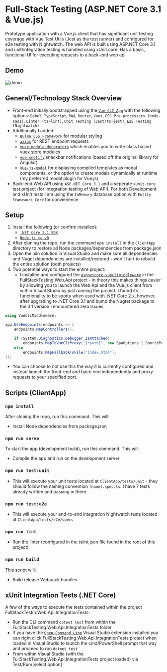 # Full-Stack Testing (ASP.NET Core 3.1 & Vue.js)
Prototype application with a Vue.js client that has significant unit testing coverage with Vue Test Utils (Jest as the test runner) and configured for e2e testing with Nightwatch. The web API is built using ASP.NET Core 3.1 and unit/integration testing is handled using xUnit.core. Has a basic, functional UI for executing requests to a back-end web api.

## Demo

![demo](https://j.gifs.com/719JN1.gif)

## General/Technology Stack Overview

- Front-end initially bootstrapped using the [`Vue CLI App`](https://cli.vuejs.org) with the following options: ```Babel```, ```TypeScript```, ```PWA```, ```Router```, ```Vuex```, ```CSS Pre-processors (node-sass)```, ```Linter (ts-lint)```, ```Unit Testing (Jest/ts-jest)```, ```E2E Testing (Nightwatch)```
- Additionally I added: 
	- [`Bulma CSS Framework`](https://bulma.io/) for modular styling 
	- [`axios`](https://github.com/axios/axios) for REST endpoint requests
	- [`vuex-module-decorators`](https://github.com/championswimmer/vuex-module-decorators) which enables you to write class based vuex store modules
    - [`vue-snotify`](https://github.com/artemsky/vue-snotify) snackbar notifications (based off the original library for Angular)
	- [`vue-js-modal`](https://github.com/euvl/vue-js-modal) for displaying compiled templates as modal components, or the option to create modals dynamically at runtime (my preferred modal plugin for Vue.js)
- Back-end Web API using ```ASP.NET Core 3.1``` and a seperate ```xUnit.core``` test project (for integration testing of Web API). For both Development and xUnit tests I am using the ```InMemory``` database option with ```Entity Framework Core``` for convienence

## Setup
1. Install the following (or confirm installed):
   - [`.NET Core 3.1 SDK`](https://dotnet.microsoft.com/download/dotnet-core/3.1)
   - [`Node.js >= v8`](https://nodejs.org/en/download/)
2. After cloning the repo, run the command ```npm install``` in the ```ClientApp``` directory to restore all Node packages/dependencies from package.json
3. Open the .sln solution in Visual Studio and make sure all dependencies and Nuget dependencies are installed/restored - won't hurt to rebuild the entire solution (both projects)
4. Two potential ways to start the entire project:
	- I installed and configured the [`aspnetcore-vueclimiddleware`](https://github.com/EEParker/aspnetcore-vueclimiddleware) in the FullStackTesting.Web.Api project - in theory this makes things easier by allowing you to launch the Web Api and the Vue.js client from within Visual Studio by just running the project. I found its functionality to be spotty when used with .NET Core 2.x, however, after upgrading to .NET Core 3.1 and bump the Nugtet package to the 3.1 version I encountered zero issues.


```csharp
using VueCliMiddleware;

app.UseEndpoints(endpoints => {
    endpoints.MapControllers();

    if (System.Diagnostics.Debugger.IsAttached)
        endpoints.MapToVueCliProxy("{*path}", new SpaOptions { SourcePath = _spaSourcePath }, "serve", regex: "running at");
    else
        endpoints.MapFallbackToFile("index.html");
});
```

- You can choose to not use this the way it is currently configured and instead launch the front-end and back-end independently and proxy requests to your specified port.

## Scripts (ClientApp)

### `npm install`

After cloning the repo, run this command.  This will:

- Install Node dependencies from package.json

### `npm run serve`

To start the app (development build), run this command.  This will:

- Compile the app and run on the development server

### `npm run test:unit`

- This will execute your unit tests located at ```ClientApp/tests/unit``` - they should follow the naming convention ```[name].spec.ts```. I have 7 tests already written and passing in there.

### `npm run test:e2e`

- This will execute your end-to-end integration Nightwatch tests located at ```ClientApp/tests/e2e/specs```

### `npm run lint`

- Run the linter (configured in the tslint.json file found in the root of this project)

### `npm run build`

This script will:
 - Build release Webpack bundles
 
 ## xUnit Integration Tests (.NET Core)

A few of the ways to execute the tests contained within the project FullStackTestin.Web.Api.IntegrationTests:
- Run the CLI command ```dotnet test``` from within the FullStackTesting.Web.Api.IntegrationTests folder
- If you have the [`Open Command Line`](https://marketplace.visualstudio.com/items?itemName=MadsKristensen.OpenCommandLine) Visual Studio extension installed you can right click FullStackTesting.Web.Api.IntegrationTests project when loaded in Visual Studio to launch the cmd/PowerShell prompt that way and proceed to run ```dotnet test```
- From within Visual Studio (with the FullStackTesting.Web.Api.IntegrationTests project loaded) via Test/Run/[select option]


